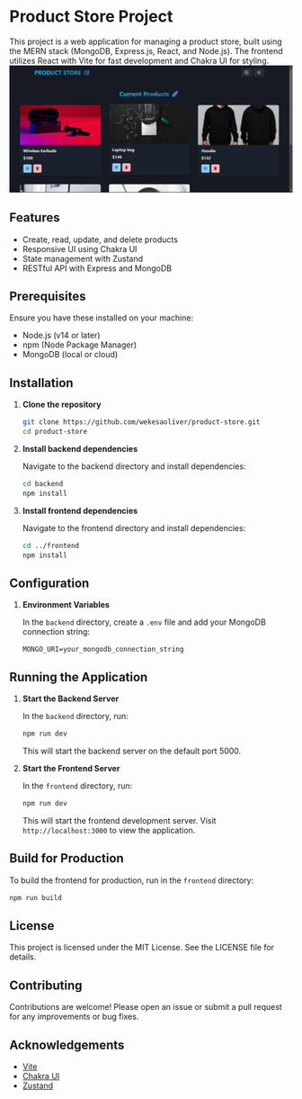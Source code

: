 # Product Store Project

This project is a web application for managing a product store, built using the MERN stack (MongoDB, Express.js, React, and Node.js). The frontend utilizes React with Vite for fast development and Chakra UI for styling.
![Product Store](image/screenshot.png)

## Features

- Create, read, update, and delete products
- Responsive UI using Chakra UI
- State management with Zustand
- RESTful API with Express and MongoDB

## Prerequisites

Ensure you have these installed on your machine:

- Node.js (v14 or later)
- npm (Node Package Manager)
- MongoDB (local or cloud)

## Installation

1. **Clone the repository**

   ```bash
   git clone https://github.com/wekesaoliver/product-store.git
   cd product-store
   ```

2. **Install backend dependencies**

   Navigate to the backend directory and install dependencies:

   ```bash
   cd backend
   npm install
   ```

3. **Install frontend dependencies**

   Navigate to the frontend directory and install dependencies:

   ```bash
   cd ../frontend
   npm install
   ```

## Configuration

1. **Environment Variables**

   In the `backend` directory, create a `.env` file and add your MongoDB connection string:

   ```
   MONGO_URI=your_mongodb_connection_string
   ```

## Running the Application

1. **Start the Backend Server**

   In the `backend` directory, run:

   ```bash
   npm run dev
   ```

   This will start the backend server on the default port 5000.

2. **Start the Frontend Server**

   In the `frontend` directory, run:

   ```bash
   npm run dev
   ```

   This will start the frontend development server. Visit `http://localhost:3000` to view the application.

## Build for Production

To build the frontend for production, run in the `frontend` directory:

```bash
npm run build
```

## License

This project is licensed under the MIT License. See the LICENSE file for details.

## Contributing

Contributions are welcome! Please open an issue or submit a pull request for any improvements or bug fixes.

## Acknowledgements

- [Vite](https://vitejs.dev/)
- [Chakra UI](https://chakra-ui.com/)
- [Zustand](https://github.com/pmndrs/zustand)
